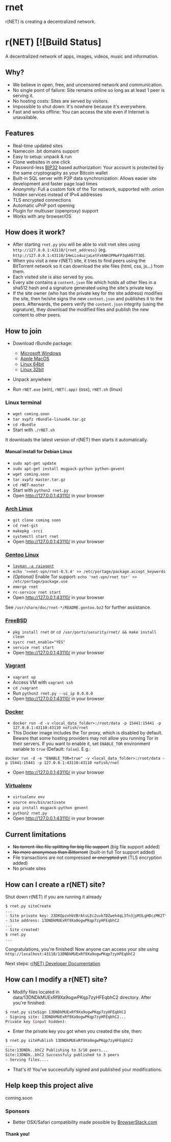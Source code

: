 # rnet
r(NET) is creating a decentralized network.

# r(NET) [![Build Status]

A decentralized network of apps, images, videos, music and information.


## Why?

* We believe in open, free, and uncensored network and communication.
* No single point of failure: Site remains online so long as at least 1 peer is
  serving it.
* No hosting costs: Sites are served by visitors.
* Impossible to shut down: It's nowhere because it's everywhere.
* Fast and works offline: You can access the site even if Internet is
  unavailable.


## Features
 * Real-time updated sites
 * Namecoin .bit domains support
 * Easy to setup: unpack & run
 * Clone websites in one click
 * Password-less [BIP32](https://github.com/bitcoin/bips/blob/master/bip-0032.mediawiki)
   based authorization: Your account is protected by the same cryptography as your Bitcoin wallet
 * Built-in SQL server with P2P data synchronization: Allows easier site development and faster page load times
 * Anonymity: Full a custom fork of the Tor network, supported with .onion hidden services instead of IPv4 addresses
 * TLS encrypted connections
 * Automatic uPnP port opening
 * Plugin for multiuser (openproxy) support
 * Works with any browser/OS


## How does it work?

* After starting `rnet.py` you will be able to visit rnet sites using
  `http://127.0.0.1:43110/{rnet_address}` (eg.
  `http://127.0.0.1:43110/1HeLLo4uzjaLetFx6NH3PMwFP3qbRbTf3D`).
* When you visit a new r(NET) site, it tries to find peers using the BitTorrent
  network so it can download the site files (html, css, js...) from them.
* Each visited site is also served by you.
* Every site contains a `content.json` file which holds all other files in a sha512 hash
  and a signature generated using the site's private key.
* If the site owner (who has the private key for the site address) modifies the
  site, then he/she signs the new `content.json` and publishes it to the peers.
  Afterwards, the peers verify the `content.json` integrity (using the
  signature), they download the modified files and publish the new content to
  other peers.

## How to join

* Download rBundle package:

  * [Microsoft Windows](coming.soon)
  * [Apple MacOS](coming.soon)
  * [Linux 64bit](coming.soon)
  * [Linux 32bit](coming.soon)
  
* Unpack anywhere
* Run `rNET.exe` (win), `rNET(.app)` (osx), `rNET.sh` (linux)

### Linux terminal

* `wget coming.soon`
* `tar xvpfz rBundle-linux64.tar.gz`
* `cd rBundle`
* Start with `./rNET.sh`

It downloads the latest version of r(NET) then starts it automatically.

#### Manual install for Debian Linux

* `sudo apt-get update`
* `sudo apt-get install msgpack-python python-gevent`
* `wget coming.soon`
* `tar xvpfz master.tar.gz`
* `cd rNET-master`
* Start with `python2 rnet.py`
* Open http://127.0.0.1:43110/ in your browser

### [Arch Linux](https://www.archlinux.org)

* `git clone coming soon`
* `cd rnet-git`
* `makepkg -srci`
* `systemctl start rnet`
* Open http://127.0.0.1:43110/ in your browser

### [Gentoo Linux](https://www.gentoo.org)

* [`layman -a raiagent`](https://github.com/leycec/raiagent)
* `echo '>=net-vpn/rnet-0.5.4' >> /etc/portage/package.accept_keywords`
* *(Optional)* Enable Tor support: `echo 'net-vpn/rnet tor' >>
  /etc/portage/package.use`
* `emerge rnet`
* `rc-service rnet start`
* Open http://127.0.0.1:43110/ in your browser

See `/usr/share/doc/rnet-*/README.gentoo.bz2` for further assistance.

### [FreeBSD](https://www.freebsd.org/)

* `pkg install rnet` or `cd /usr/ports/security/rnet/ && make install clean`
* `sysrc rnet_enable="YES"`
* `service rnet start`
* Open http://127.0.0.1:43110/ in your browser

### [Vagrant](https://www.vagrantup.com/)

* `vagrant up`
* Access VM with `vagrant ssh`
* `cd /vagrant`
* Run `python2 rnet.py --ui_ip 0.0.0.0`
* Open http://127.0.0.1:43110/ in your browser

### [Docker](https://www.docker.com/)
* `docker run -d -v <local_data_folder>:/root/data -p 15441:15441 -p 127.0.0.1:43110:43110 nofish/rnet`
* This Docker image includes the Tor proxy, which is disabled by default. Beware that some
hosting providers may not allow you running Tor in their servers. If you want to enable it,
set `ENABLE_TOR` environment variable to `true` (Default: `false`). E.g.:

 `docker run -d -e "ENABLE_TOR=true" -v <local_data_folder>:/root/data -p 15441:15441 -p 127.0.0.1:43110:43110 nofish/rnet`
* Open http://127.0.0.1:43110/ in your browser

### [Virtualenv](https://virtualenv.readthedocs.org/en/latest/)

* `virtualenv env`
* `source env/bin/activate`
* `pip install msgpack-python gevent`
* `python2 rnet.py`
* Open http://127.0.0.1:43110/ in your browser

## Current limitations

* ~~No torrent-like file splitting for big file support~~ (big file support added)
* ~~No more anonymous than Bittorrent~~ (built-in full Tor support added)
* File transactions are not compressed ~~or encrypted yet~~ (TLS encryption added)
* No private sites


## How can I create a r(NET) site?

Shut down r(NET) if you are running it already

```bash
$ rnet.py siteCreate
...
- Site private key: 23DKQpzxhbVBrAtvLEc2uvk7DZweh4qL3fn3jpM3LgHDczMK2TtYUq
- Site address: 13DNDkMUExRf9Xa9ogwPKqp7zyHFEqbhC2
...
- Site created!
$ rnet.py
...
```

Congratulations, you're finished! Now anyone can access your site using
`http://localhost:43110/13DNDkMUExRf9Xa9ogwPKqp7zyHFEqbhC2`

Next steps: [r(NET) Developer Documentation](coming.soon)


## How can I modify a r(NET) site?

* Modify files located in data/13DNDkMUExRf9Xa9ogwPKqp7zyHFEqbhC2 directory.
  After you're finished:

```bash
$ rnet.py siteSign 13DNDkMUExRf9Xa9ogwPKqp7zyHFEqbhC2
- Signing site: 13DNDkMUExRf9Xa9ogwPKqp7zyHFEqbhC2...
Private key (input hidden):
```

* Enter the private key you got when you created the site, then:

```bash
$ rnet.py sitePublish 13DNDkMUExRf9Xa9ogwPKqp7zyHFEqbhC2
...
Site:13DNDk..bhC2 Publishing to 3/10 peers...
Site:13DNDk..bhC2 Successfuly published to 3 peers
- Serving files....
```

* That's it! You've successfully signed and published your modifications.


## Help keep this project alive

coming.soon

### Sponsors

* Better OSX/Safari compatibility made possible by [BrowserStack.com](https://www.browserstack.com)

#### Thank you!

